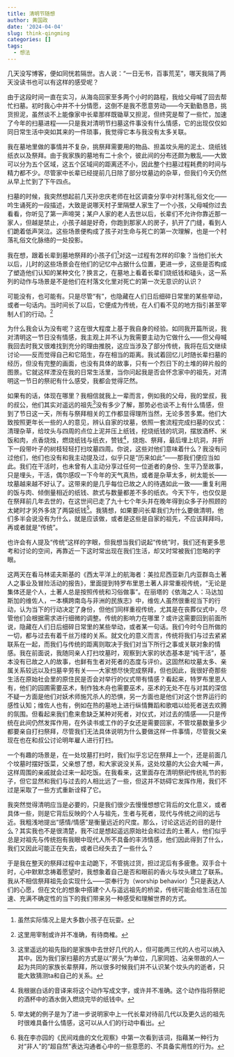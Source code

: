 ```yaml
---
title: 清明节随想
author: 黄国政
date: '2024-04-04'
slug: think-qingming
categories: []
tags:
  - 想法
---
```


<!--more-->

几天没写博客，便如同恍若隔世。古人说：“一日无书，百事荒芜”，哪天我隔了两天没读书也可以有这样的感受呢？

由于这段时间一直在实习，从海岛回家至多两个小时的路程，我给父母喊了回去帮忙扫墓。初时我心中并不十分情愿，这倒不是我不愿意劳动——今天勤勤恳恳，挑货担泥，虽然谈不上能像家中长辈那样既锄草又担泥，但终究是帮了一些忙，加速了今年的扫墓进程——只是我对清明节扫墓这件事没有什么情感，它的出现仅仅如同日常生活中突如其来的一件琐事，我觉得它本与我没有太多关联。

我在墓地里做的事情并不复杂，挑祭拜需要用的物品、担盖坟头用的泥土、烧纸钱纸衣以及祭拜。由于我家族的墓地有二十余个，彼此间的分布还颇为散乱——大致可以分为五个区域，这五个区域间的距离还不小，因此整个扫墓过程耗费的时间与精力都不少。尽管家中长辈已经提前几日除了部分坟墓边的杂草，但我们今天仍然从早上忙到了下午四点。

扫墓的时候，我突然想起前几天孙忠庆老师在社区调查分享中对村落礼俗文化——吟生诵死的一段描述，大致是说哪天村子里隔壁人家生了一个小孩，父母喊你过去看看，你听见了第一声啼哭；某户人家的老人去世以后，长辈们不允许你靠近那一家人，但越是禁止，小孩子越是好奇，你跑到那家人的房子，扒开了门缝，看到人们跪着低声哭泣。这些场景便构成了孩子对生命与死亡的第一次理解，也是一个村落礼俗文化脉络的一处投影。

我在想，跟着长辈到墓地祭拜的小孩子们[^1]对这一过程有怎样的印象？当他们长大以后，儿时的这些场景会在他们的记忆中占据什么位置，更进一步，这些是否构成了塑造他们认知的某种文化？换言之，在墓地上看着长辈们烧纸钱和磕头，这一系列的动作与场景是不是他们在村落文化里对死亡的第一次无意识的认识？

[^1]: 虽然实际情况上是大多数小孩子在玩耍。

可能没有，也可能有。只是尽管“有”，也隐藏在人们日后细碎日常里的某些举动，或者一句话内。当时间长了以后，它便成为传统，在人们看不见的地方指引甚至宰制人们的行动。[^2]

[^2]: 这里用宰制或许并不准确，有待商榷。

为什么我会认为没有呢？这在很大程度上基于我自身的经验。如同我开篇所说，我对清明这一节日没有情感，我主观上并不认为我需要主动为它做什么——但父母喊我回去时我又很难找到充分的理由推脱，这应当涉及了部分传统，我将在后文继续讨论——反而觉得自己和它陌生，存在相当的距离。我试着回忆儿时随长辈扫墓的经历，但没有完整的画面，也没有具体的故事，只有一个烈日下的土堆的碎片般的图景。它就这样湮没在我的日常生活里，当你问起我是否会怀念家中的祖先，对清明这一节日的祭祀有什么感受，我都会觉得茫然。

如果有的话，体现在哪里？我相信就我上一辈而言，例如我的父母，我的堂叔，我的叔公，他们其实对遥远的祖先[^3]没有多少了解，那势必也谈不上有什么情感，但到了节日这一天，所有与祭拜相关的工作都显得理所当然，无论多苦多累。他们大致按照更年长一些的人的意见，辨认自家的坟墓，依照一套流程完成扫墓的仪式：清理杂草，给坟头与四周的点位上泥并压上纸钱，挖烧纸钱的坑洞，摆放酒杯、米饭和肉，点香烧烛，燃烧纸钱与纸衣，赞钱[^4]，烧炮、祭拜，最后埋上坑洞，并折下一段带叶子的树枝轻轻打扫坟墓四周。你说，这些对他们意味着什么？我没有问过他们，他们也没有和我主动提及过，似乎只是“历来如此”——那我们便应当如此。我们在干活时，也未曾有人主动分享过任何一位逝者的身份、生平乃至故事，只是埋头，干活，偶尔感叹一下今年的天气真热，或者是杂草太多，树太能长——坟墓越来越不好认了。这带来的是几乎每位已故之人的待遇如此一致——重复利用的饭与肉、倾倒量相近的纸钱、款式与数量都差不多的纸衣。今天下午，也仅仅是在祭拜前几年去世的，在这世间已走了九十七个年头并在晚年得到众多子孙照顾的太姥时才另外多烧了两袋纸钱[^5]。我猜想，如果要问长辈我们为什么要做清明，他们多半会说没有为什么，就是应该做，或者是这些是自家的祖先，不应该拜拜吗，再或者就是“传统”。

[^3]: 这里遥远的祖先指的是家族中去世好几代的人，但可能两三代的人也可以纳入其中。因为我们家扫墓的方式是以“房头”为单位，几家同姓、沾亲带故的人一起为共同的家族长辈祭拜，所以很多时候我们并不认识某个坟头内的逝者，只能大致猜测ta和自己的关系。

[^4]: 我根据白话的音译来将这个动作写成文字，或许并不准确。这个动作指将祭祀的酒杯中的酒水倒入燃烧完毕的纸钱中。

[^5]: 举太姥的例子是为了进一步说明家中上一代长辈对待前几代以及更久远的祖先时很难具备什么情感，这可以从人们的行动中看出。

也许会有人提及“传统”这样的字眼，但我想当我们说起“传统”时，我们还有更多思考和讨论的空间，再靠近一下这时常出现在我们生活，却又时常被我们忽略的字眼。

这两天在看马林诺夫斯基的《西太平洋上的航海者：美拉尼西亚新几内亚群岛土著人之事业及冒险活动的报告》，里面提到特罗布里恩土著人非常重视传统，“无论是集体还是个人，土著人总是按照传统和习俗做事”。在丽塔的《依海之人：马达加斯加的维佐人，一本横跨南岛与非洲的民族志》中，维佐人虽然很重视当下的行动，认为当下的行动决定了身份，但他们同样重视传统，尤其是在丧葬仪式中，尽管他们会根据需求进行细微的调整。传统的影响力在哪里？或许这需要回到前面所说，隐藏在人们日后细碎日常里的某些举动，或者某一句话。我们今时今日所做的一切，都与过去有着千丝万缕的关系。就文化的意义而言，传统将我们与过去紧紧联系在一起，而我们与传统的距离则取决于我们对当下所行之事或关联对象的情感。我在前面说，我随同亲人打扫坟墓时，观察到大家的状态基本是“纯干活”，基本没有已故之人的故事，也鲜有生者对死者的态度与评价。这固然和坟墓太多、亲属关系较远以及扫墓辛劳有关——大家想尽快完成祭拜，但也因此，我很好奇那些生活在原始社会里的原住民是否会对举行的仪式带有情感？看起来，特罗布里恩人有，他们的园圃需要巫术，制作独木舟也需要巫术，巫术的无处不在与对其的深信不疑一方面是他们对妖术师施咒杀人的恐惧，另一方面也是他们对这个世界运行的感性认知；维佐人也有，例如在热的墓地上进行纵情舞蹈和歌唱以给死者送去欢腾的氛围。但看起来我们愈来愈缺乏某种对死者，对仪式，对过去的情感——只是传统在此间仍然发挥作用，在外读书或工作的子女还是需要回家，不管坟墓数量多少都要亲自打扫祭拜，尽管我们无法具体说明为什么要做这样一件事情，尽管我父亲现在也在和叔公讨论明年雇人进行打扫。

一个有趣的场景是，在一处坟墓打扫时，我们似乎忘记在祭拜上一个，还是前面几个坟墓时摆好饭菜，父亲想了想，和大家说没关系，这处坟墓的大公会大喊一声，这样周围的亲戚就会过来一起吃饭。在我看来，这里面存在清明祭祀传统礼节的影子，但它显然和我们与过去的人相比远了一些，但这并不妨碍它发挥作用，我们不过是采取了一些方式重新诠释了它。

我突然觉得清明应当是必要的，只是我们很少去慢慢想想它背后的文化意义，或者具体一些，则是它背后反映的个人与祖先，生者与死者，现代与传统之间的远与近。我粗浅地提出“感情/情感”是衡量远近的尺度。那么，讨论这远近的目的是什么？其实我也不是很清楚，我不过是想起遥远原始社会和过去的土著人，他们似乎总是对祖先与传统抱有我眼中现代人所不具备的丰沛情感，他们因此得到了什么，我们又因此可能正在失去，或者已经失去了一些什么？

于是我在整天的祭拜过程中主动跪下，不管挑过货，担过泥后有多疲惫。双手合十时，心中默默念祷着愿望时，我想象着自己是否和眼前的香火与坟头建立了联系。我从不相信祭拜祖先会实现什么——崇奉行为（worship behavior）[^6]只是表达人们的心愿，但在文化的想象中搭建个人与遥远祖先的桥梁，传统可能会给生活在加速、充满不确定性的当下的我们带来另一种感受和理解世界的方式。

[^6]: 我在李亦园的《民间戏曲的文化观察》中第一次看到该词，指藉某一种行为对“非人”的“超自然”表达沟通者心中的一些意愿的、不具备实用性的行为。